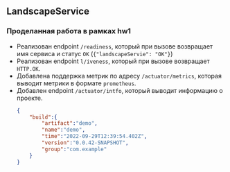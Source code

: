 ## LandscapeService

### Проделанная работа в рамках hw1
* Реализован endpoint `/readiness`, который при вызове возвращает имя сервиса и статус `OK` (`{"landscapeServie": "OK"}`)
* Реализован endpoint `l/iveness`, который при вызове возвращает `HTTP.OK`.
* Добавлена поддержка метрик по адресу `/actuator/metrics`, которая выводит метрики в формате `prometheus`.
* Добавлен endpoint `/actuator/intfo`, который выводит информацию о проекте.
   ```json
   {
       "build":{
           "artifact":"demo",
           "name":"demo",
           "time":"2022-09-29T12:39:54.402Z",
           "version":"0.0.42-SNAPSHOT",
           "group":"com.example"
       }
   }
   ``` 